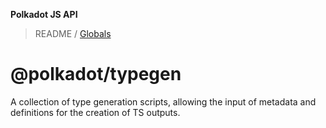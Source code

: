 **Polkadot JS API**

> README / [Globals](globals.md)

# @polkadot/typegen

A collection of type generation scripts, allowing the input of metadata and definitions for the creation of TS outputs.
